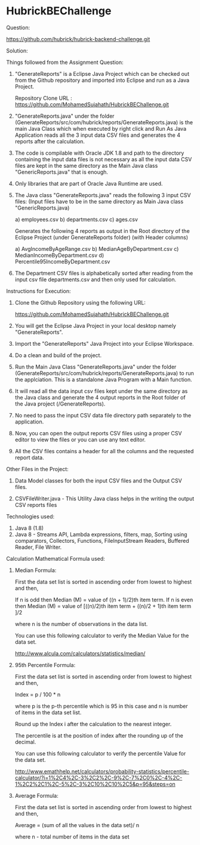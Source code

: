 # HubrickBEChallenge

Question:

https://github.com/hubrick/hubrick-backend-challenge.git

Solution:

Things followed from the Assignment Question:

1. "GenerateReports" is a Eclipse Java Project which can be checked out from the Github repository and imported into Eclipse and run as a Java Project.

    Repository Clone URL : https://github.com/MohamedSujahath/HubrickBEChallenge.git
    
2. "GenerateReports.java" under the folder (GenerateReports/src/com/hubrick/reports/GenerateReports.java) is the main Java Class which when executed by right click and Run As Java Application reads all the 3 input data CSV files and generates the 4 reports after the calculation.

3. The code is compilable with Oracle JDK 1.8 and path to the directory containing the input data files is not necessary as all the input data CSV files are kept in the same directory as the Main Java class "GenericReports.java" that is enough.

4. Only libraries that are part of Oracle Java Runtime are used.

5. The Java class "GenerateReports.java" reads the following 3 input CSV files: (Input files have to be in the same directory as Main Java class "GenericReports.java)

      a) employees.csv
      b) departments.csv
      c) ages.csv
      
      Generates the following 4 reports as output in the Root directory of the Eclipse Project (under GenerateReports folder)
      (with Header columns)
      
      a) AvgIncomeByAgeRange.csv
      b) MedianAgeByDepartment.csv
      c) MedianIncomeByDepartment.csv
      d) Percentile95IncomeByDepartment.csv
      
 6. The Department CSV files is alphabetically sorted after reading from the input csv file departments.csv and then only used for calculation.


Instructions for Execution:

1. Clone the Github Repository using the following URL:

    https://github.com/MohamedSujahath/HubrickBEChallenge.git
    
2. You will get the Eclipse Java Project in your local desktop namely "GenerateReports".

3. Import the "GenerateReports" Java Project into your Eclipse Workspace.

4. Do a clean and build of the project.

5. Run the Main Java Class "GenerateReports.java" under the folder (GenerateReports/src/com/hubrick/reports/GenerateReports.java) to run the applciation. This is a standalone Java Program with a Main function.

6. It will read all the data input csv files kept under the same directory as the Java class and generate the 4 output reports in the Root folder of the Java project (/GenerateReports).

7. No need to pass the input CSV data file directory path separately to the application.

8. Now, you can open the output reports CSV files using a proper CSV editor to view the files or you can use any text editor.

9. All the CSV files contains a header for all the columns and the requested report data.


Other Files in the Project:

1. Data Model classes for both the input CSV files and the Output CSV files.

2. CSVFileWriter.java - This Utility Java class helps in the writing the output CSV reports files
 
 
Technologies used:

1. Java 8 (1.8)
2. Java 8 - Streams API, Lambda expressions, filters, map, Sorting using comparators, Collectors, Functions, FileInputStream Readers, Buffered Reader, File Writer.


Calculation Mathematical Formula used:

1. Median Formula:

    First the data set list is sorted in ascending order from lowest to highest and then,
      
      If n is odd then Median (M) = value of ((n + 1)/2)th item term.
      If n is even then Median (M) = value of [((n)/2)th item term + ((n)/2 + 1)th item term ]/2
    
    where n is the number of observations in the data list.
    
    You can use this following calculator to verify the Median Value for the data set.
    
    http://www.alcula.com/calculators/statistics/median/
    
2. 95th Percentile Formula:

     First the data set list is sorted in ascending order from lowest to highest and then,

    Index = p / 100 * n
    
    where p is the p-th percentile which is 95 in this case and
    n is number of items in the data set list.
    
    Round up the Index i after the calculation to the nearest integer.
    
    The percentile is at the position of index after the rounding up of the decimal.
     
    You can use this following calculator to verify the percentile Value for the data set.
    
    http://www.emathhelp.net/calculators/probability-statistics/percentile-calculator/?i=1%2C4%2C-3%2C2%2C-9%2C-7%2C0%2C-4%2C-1%2C2%2C1%2C-5%2C-3%2C10%2C10%2C5&p=95&steps=on

3. Average Formula:

     First the data set list is sorted in ascending order from lowest to highest and then,
     
     
      Average = (sum of all the values in the data set)/ n
      
      where n - total number of items in the data set
      
      





    
